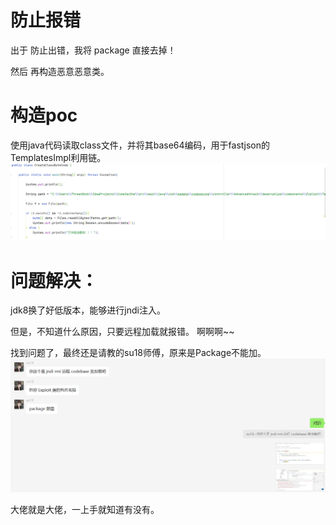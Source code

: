 # 防止报错

出于 防止出错，我将 package 直接去掉！

然后 再构造恶意恶意类。

# 构造poc

使用java代码读取class文件，并将其base64编码，用于fastjson的TemplatesImpl利用链。
![img_1.png](img_1.png)


# 问题解决：

jdk8换了好低版本，能够进行jndi注入。

但是，不知道什么原因，只要远程加载就报错。 啊啊啊~~


找到问题了，最终还是请教的su18师傅，原来是Package不能加。
![img.png](img.png)


大佬就是大佬，一上手就知道有没有。